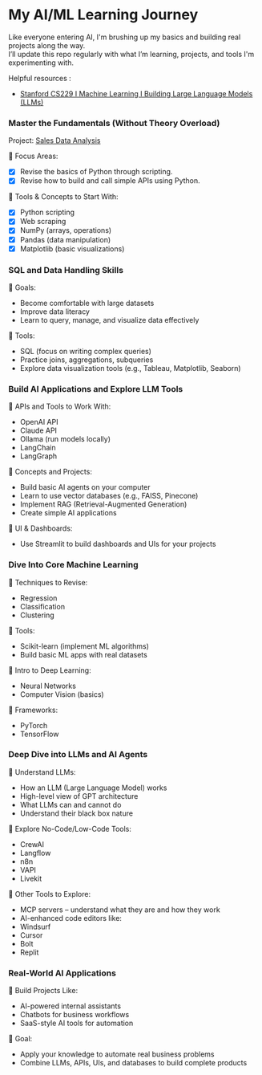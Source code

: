 # My AI/ML Learning Journey

Like everyone entering AI, I'm brushing up my basics and building real projects along the way.  
I’ll update this repo regularly with what I’m learning, projects, and tools I'm experimenting with.

Helpful resources :
- [Stanford CS229 I Machine Learning I Building Large Language Models (LLMs)](https://www.youtube.com/watch?v=9vM4p9NN0Ts&ab_channel=StanfordOnline)


### Master the Fundamentals (Without Theory Overload)

Project: [Sales Data Analysis](https://github.com/somwas/sales-data-analysis)

🔹 Focus Areas:
- [x] Revise the basics of Python through scripting.
- [x] Revise how to build and call simple APIs using Python.

🔹 Tools & Concepts to Start With:
- [x] Python scripting
- [x] Web scraping
- [x] NumPy (arrays, operations)
- [x] Pandas (data manipulation)
- [x] Matplotlib (basic visualizations)

### SQL and Data Handling Skills

🔹 Goals:
- Become comfortable with large datasets
- Improve data literacy
- Learn to query, manage, and visualize data effectively

🔹 Tools:
- SQL (focus on writing complex queries)
- Practice joins, aggregations, subqueries
- Explore data visualization tools (e.g., Tableau, Matplotlib, Seaborn)

### Build AI Applications and Explore LLM Tools

🔹 APIs and Tools to Work With:
- OpenAI API
- Claude API
- Ollama (run models locally)
- LangChain
- LangGraph

🔹 Concepts and Projects:
- Build basic AI agents on your computer
- Learn to use vector databases (e.g., FAISS, Pinecone)
- Implement RAG (Retrieval-Augmented Generation)
- Create simple AI applications

🔹 UI & Dashboards:
- Use Streamlit to build dashboards and UIs for your projects

### Dive Into Core Machine Learning
🔹 Techniques to Revise:
- Regression
- Classification
- Clustering

🔹 Tools:
- Scikit-learn (implement ML algorithms)
- Build basic ML apps with real datasets

🔹 Intro to Deep Learning:
- Neural Networks
- Computer Vision (basics)

🔹 Frameworks:
- PyTorch
- TensorFlow

### Deep Dive into LLMs and AI Agents
🔹 Understand LLMs:
- How an LLM (Large Language Model) works 
- High-level view of GPT architecture
- What LLMs can and cannot do
- Understand their black box nature

🔹 Explore No-Code/Low-Code Tools:
- CrewAI
- Langflow
- n8n
- VAPI
- Livekit

🔹 Other Tools to Explore:
- MCP servers – understand what they are and how they work
- AI-enhanced code editors like:
- Windsurf
- Cursor
- Bolt
- Replit

### Real-World AI Applications

🔹 Build Projects Like:
- AI-powered internal assistants
- Chatbots for business workflows
- SaaS-style AI tools for automation

🔹 Goal:
- Apply your knowledge to automate real business problems
- Combine LLMs, APIs, UIs, and databases to build complete products
